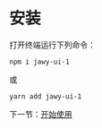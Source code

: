 # 安装

打开终端运行下列命令：

```
npm i jawy-ui-1
```

或

```
yarn add jawy-ui-1
```

下一节：[开始使用](#/doc/get-started)